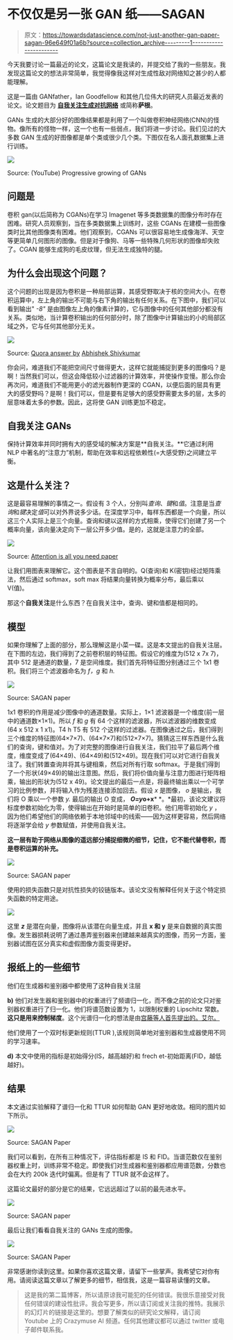 # 不仅仅是另一张 GAN 纸——SAGAN

> 原文：<https://towardsdatascience.com/not-just-another-gan-paper-sagan-96e649f01a6b?source=collection_archive---------1----------------------->

今天我要讨论一篇最近的论文，这篇论文是我读的，并提交给了我的一些朋友。我发现这篇论文的想法非常简单，我觉得像我这样对生成性敌对网络知之甚少的人都能理解。

这是一篇由 GANfather，Ian Goodfellow 和其他几位伟大的研究人员最近发表的论文。论文题目为 [**自我关注生成对抗网络**](https://arxiv.org/abs/1805.08318) 或简称**萨根**。

GANs 生成的大部分好的图像结果都是利用了一个叫做卷积神经网络(CNN)的怪物。像所有的怪物一样，这一个也有一些弱点，我们将进一步讨论。我们见过的大多数 GAN 生成的好图像都是单个类或很少几个类。下图仅在名人面孔数据集上进行训练。

![](img/a6da964de651226b42931dc3283c9a05.png)

Source: (YouTube) Progressive growing of GANs

## 问题是

卷积 gan(以后简称为 CGANs)在学习 Imagenet 等多类数据集的图像分布时存在困难。研究人员观察到，当在多类数据集上训练时，这些 CGANs 在建模一些图像类时比其他图像类有困难。他们观察到，CGANs 可以很容易地生成像海洋、天空等更简单几何图形的图像。但是对于像狗、马等一些特殊几何形状的图像却失败了。CGAN 能够生成狗的毛皮纹理，但无法生成独特的腿。

## 为什么会出现这个问题？

这个问题的出现是因为卷积是一种局部运算，其感受野取决于核的空间大小。在卷积运算中，左上角的输出不可能与右下角的输出有任何关系。在下图中，我们可以看到输出" *-8"* 是由图像左上角的像素计算的，它与图像中的任何其他部分都没有关系。类似地，当计算卷积输出的任何部分时，除了图像中计算输出的小的局部区域之外，它与任何其他部分无关。

![](img/c3586ef86f4e1bb07a9c54a88690f94f.png)

Source: [Quora answer by](https://www.quora.com/Where-and-how-exactly-does-the-convolution-operator-come-in-in-convolutional-neural-networks) [Abhishek Shivkumar](https://www.quora.com/profile/Abhishek-Shivkumar)

你会问，难道我们不能把空间尺寸做得更大，这样它就能捕捉到更多的图像吗？是啊！当然我们可以，但这会降低较小过滤器的计算效率，并使操作变慢。那么你会再次问，难道我们不能用更小的滤光器制作更深的 CGAN，以便后面的层具有更大的感受野吗？是啊！我们可以，但是要有足够大的感受野需要太多的层，太多的层意味着太多的参数。因此，这将使 GAN 训练更加不稳定。

## 自我关注 GANs

保持计算效率并同时拥有大的感受域的解决方案是**自我关注。**它通过利用 NLP 中著名的“注意力”机制，帮助在效率和远程依赖性(=大感受野)之间建立平衡。

## 这是什么关注？

这是最容易理解的事情之一。假设有 3 个人，分别叫*查询*、*键*和*值*。注意是当*查询*和*键*决定*值*可以对外界说多少话。在深度学习中，每样东西都是一个向量，所以这三个人实际上是三个向量。查询和键以这样的方式相乘，使得它们创建了另一个概率向量，该向量决定向下一层公开多少值。是的，这就是注意力的全部。

![](img/02036c6cee1af99ba1841a43c566eaa0.png)

Source: [Attention is all you need paper](https://arxiv.org/abs/1706.03762)

让我们用图表来理解它。这个图表是不言自明的。Q(查询)和 K(密钥)经过矩阵乘法，然后通过 softmax，soft max 将结果向量转换为概率分布，最后乘以 V(值)。

那这个**自我关注**是什么东西？在自我关注中，查询、键和值都是相同的。

## 模型

如果你理解了上面的部分，那么理解这是小菜一碟。这是本文提出的自我关注层。在下图的左边，我们得到了之前卷积层的特征图。假设它的维度为(512 x 7x 7)，其中 512 是通道的数量，7 是空间维度。我们首先将特征图分别通过三个 1x1 卷积。我们将三个滤波器命名为 *f，g* 和 *h.*

![](img/17defeec4984ff3cb058a911221d040e.png)

Source: SAGAN paper

1x1 卷积的作用是减少图像中的通道数量。实际上，1×1 滤波器是一个维度(前一层中的通道数×1×1)。所以 *f* 和 *g* 有 64 个这样的滤波器，所以滤波器的维数变成(64 x 512 x 1 x1)。T4 h T5 有 512 个这样的过滤器。在图像通过之后，我们得到三个维度的特征图(64×7×7)、(64×7×7)和(512×7×7)。猜猜这三样东西是什么我们的查询，键和值对。为了对完整的图像进行自我关注，我们拉平了最后两个维度，维度变成了(64×49)、(64×49)和(512×49)。现在我们可以对它进行自我关注了。我们转置查询并将其与键相乘，然后对所有行取 softmax。于是我们得到了一个形状(49×49)的输出注意图。然后，我们将价值向量与注意力图进行矩阵相乘，输出的形状为(512 x 49)。论文提出的最后一点是，将最终输出乘以一个可学习的比例参数，并将输入作为残差连接添加回去。假设 *x* 是图像， *o* 是输出，我们将 O 乘以一个参数 *y.* 最后的输出 O 变成， ***O=y*o+x*** *。*最初，该论文建议将标度参数初始化为零，使得输出在开始时是简单的旧卷积。他们用零初始化 *y* ，因为他们希望他们的网络依赖于本地邻域中的线索——因为这样更容易，然后网络将逐渐学会给 *y* 参数赋值，并使用自我关注。

**这一层有助于网络从图像的遥远部分捕捉细微的细节，记住，它不能代替卷积，而是卷积运算的补充。**

![](img/6fe8643ff62cf5d74d3cc8324f32b653.png)

Source: SAGAN paper

使用的损失函数只是对抗性损失的铰链版本。该论文没有解释任何关于这个特定损失函数的特定用途。

![](img/551f29d960a9d9a846b055cc0cf6d49f.png)

这里 ***z*** 是潜在向量，图像将从该潜在向量生成，并且 **x 和 y** 是来自数据的真实图像。发生器损耗说明了通过愚弄鉴别器来创建越来越真实的图像，而另一方面，鉴别器试图在区分真实和虚假图像方面变得更好。

## 报纸上的一些细节

他们在生成器和鉴别器中都使用了这种自我关注层

**b)** 他们对发生器和鉴别器中的权重进行了频谱归一化，而不像之前的论文只对鉴别器权重进行了归一化。他们将谱范数设置为 1，以限制权重的 Lipschitz 常数。**这只是用来控制梯度**。这个光谱归一化的想法是由[宫藤等人首先提出的。艾尔。](https://arxiv.org/abs/1802.05957)

他们使用了一个双时标更新规则(TTUR ),该规则简单地对鉴别器和生成器使用不同的学习速率。

**d)** 本文中使用的指标是初始得分(IS，越高越好)和 frech et-初始距离(FID，越低越好)。

## 结果

本文通过实验解释了谱归一化和 TTUR 如何帮助 GAN 更好地收敛。相同的图片如下所示。

![](img/f76163c88e4e6d5a0a6d78c8ce2ede94.png)

Source: SAGAN Paper

我们可以看到，在所有三种情况下，评估指标都是 IS 和 FID。当谱范数仅在鉴别器权重上时，训练非常不稳定。即使我们对生成器和鉴别器都应用谱范数，分数也会在大约 200k 迭代时偏离。但是有了 TTUR 就不会这样了。

这篇论文最好的部分是它的结果，它远远超过了以前的最先进水平。

![](img/90a8c5a61cba30348a6cd94a218fbebe.png)

Source: SAGAN paper

最后让我们看看自我关注的 GANs 生成的图像。

![](img/26b102177512bcb35d842ee76146673d.png)

Source: SAGAN Paper

非常感谢你读到这里。如果你喜欢这篇文章，请留下一些掌声。我希望它对你有用。请阅读这篇文章以了解更多的细节，相信我，这是一篇容易读懂的文章。

> 这是我的第二篇博客，所以请原谅我可能犯的任何错误。我很乐意接受对我任何错误的建设性批评。我会写更多，所以请订阅或关注我的推特。我展示的幻灯片的链接是这里的。想要了解类似的研究论文解释，请订阅 Youtube 上的 Crazymuse AI 频道。任何其他建议都可以通过 twitter 或电子邮件联系我。